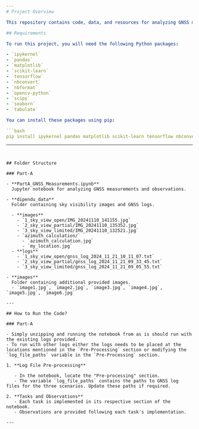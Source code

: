 ```yaml
---
# Project Overview

This repository contains code, data, and resources for analyzing GNSS measurements and performing localization tasks. The folder structure after unzipping the provided zip file is as follows:

## Requirements

To run this project, you will need the following Python packages:

- `ipykernel`
- `pandas`
- `matplotlib`
- `scikit-learn`
- `tensorflow`
- `nbconvert`
- `nbformat`
- `opencv-python`
- `scipy`
- `seaborn`
- `tabulate`

You can install these packages using pip:

```bash
pip install ipykernel pandas matplotlib scikit-learn tensorflow nbconvert nbformat opencv-python scipy seaborn tabulate
```

---
```


## Folder Structure

### Part-A

- **PartA_GNSS_Measurements.ipynb**  
  Jupyter notebook for analyzing GNSS measurements and observations.

- **dipendu_data**  
  Folder containing sky visibility images and GNSS logs.

  - **images**
    - `1_sky_view_open/IMG_20241110_141155.jpg`
    - `2_sky_view_partial/IMG_20241110_135352.jpg`
    - `3_sky_view_limited/IMG_20241110_132521.jpg`
    - `azimuth_calculation/`
      - `azimuth_calculation.jpg`
      - `my_location.jpg`
  - **logs**
    - `1_sky_view_open/gnss_log_2024_11_21_10_11_07.txt`
    - `2_sky_view_partial/gnss_log_2024_11_21_09_33_45.txt`
    - `3_sky_view_limited/gnss_log_2024_11_21_09_05_55.txt`

- **images**  
  Folder containing additional provided images.
  - `image1.jpg`, `image2.jpg`, `image3.jpg`, `image4.jpg`, `image5.jpg`, `image6.jpg`

---

## How to Run the Code?

### Part-A

- Simply unzipping and running the notebook from as is should run with the existing logs provided.
- To run with other logs either the logs needs to be placed at the locations mentioned in the `Pre-Processing` section or modifying the `log_file_paths` variable in the `Pre-Processing` section.

1. **Log File Pre-processing**

   - In the notebook, locate the "Pre-processing" section.
   - The variable `log_file_paths` contains the paths to GNSS log files for the three scenarios. Update these paths if required.

2. **Tasks and Observations**
   - Each task is implemented in its respective section of the notebook.
   - Observations are provided following each task's implementation.

---
